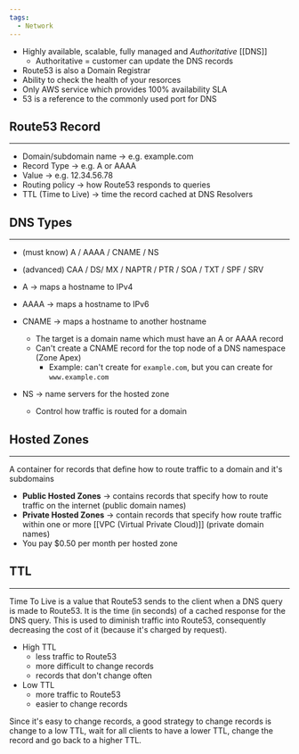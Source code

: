 ```yaml
---
tags:
  - Network
---
```


- Highly available, scalable, fully managed and _Authoritative_ [[DNS]]
	- Authoritative = customer can update the DNS records
- Route53 is also a Domain Registrar
- Ability to check the health of your resorces
- Only AWS service which provides 100% availability SLA
- 53 is a reference to the commonly used port for DNS 
## Route53 Record
---
- Domain/subdomain name -> e.g. example.com
- Record Type -> e.g. A or AAAA
- Value -> e.g. 12.34.56.78
- Routing policy -> how Route53 responds to queries
- TTL (Time to Live) -> time the record cached at DNS Resolvers

## DNS Types
---
- (must know) A / AAAA / CNAME / NS
- (advanced) CAA / DS/ MX / NAPTR / PTR / SOA / TXT / SPF / SRV

- A -> maps a hostname to IPv4
- AAAA -> maps a hostname to IPv6
- CNAME -> maps a hostname to another hostname
	- The target is a domain name which must have an A or AAAA record
	- Can't create a CNAME record for the top node of a DNS namespace (Zone Apex)
		- Example: can't create for `example.com`, but you can create for `www.example.com`
- NS -> name servers for the hosted zone
	- Control how traffic is routed for a domain

## Hosted Zones
---
A container for records that define how to route traffic to a domain and it's subdomains

- __Public Hosted Zones__ -> contains records that specify how to route traffic on the internet (public domain names)
- __Private Hosted Zones__ -> contain records that specify how route traffic within one or more [[VPC (Virtual Private Cloud)]] (private domain names)
- You pay $0.50 per month per hosted zone

## TTL
---
Time To Live is a value that Route53 sends to the client when a DNS query is made to Route53. It is the time (in seconds) of a cached response for the DNS query. 
This is used to diminish traffic into Route53, consequently decreasing the cost of it (because it's charged by request).

- High TTL
	- less traffic to Route53
	- more difficult to change records
	- records that don't change often
- Low TTL
	- more traffic to Route53
	- easier to change records

Since it's easy to change records, a good strategy to change records is change to a low TTL, wait for all clients to have a lower TTL, change the record and go back to a higher TTL.